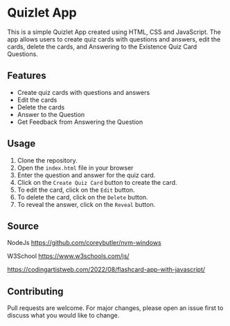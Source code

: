 # Quizlet App
This is a simple Quizlet App created using HTML, CSS and JavaScript. The app allows users to create quiz cards with questions and answers, edit the cards, delete the cards, and Answering to the Existence Quiz Card Questions.

## Features
- Create quiz cards with questions and answers
- Edit the cards
- Delete the cards
- Answer to the Question
- Get Feedback from Answering the Question

## Usage
1. Clone the repository.
2. Open the `index.html` file in your browser
3. Enter the question and answer for the quiz card. 
4. Click on the `Create Quiz Card` button to create the card.
5. To edit the card, click on the `Edit` button.
6. To delete the card, click on the `Delete` button.
7. To reveal the answer, click on the `Reveal` button.

## Source
NodeJs <https://github.com/coreybutler/nvm-windows>

W3School <https://www.w3schools.com/js/>

<https://codingartistweb.com/2022/08/flashcard-app-with-javascript/>


## Contributing
Pull requests are welcome. For major changes, please open an issue first to discuss what you would like to change.
